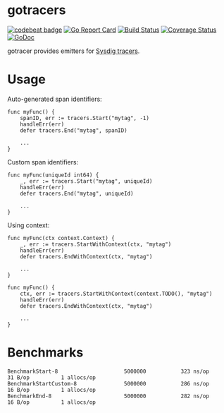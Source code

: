 # gotracers

[![codebeat badge](https://codebeat.co/badges/95dc70af-969e-404e-954f-42bcf337725b)](https://codebeat.co/projects/github-com-pavel-paulau-gotracers)
[![Go Report Card](https://goreportcard.com/badge/github.com/pavel-paulau/gotracers)](https://goreportcard.com/report/github.com/pavel-paulau/gotracers)
[![Build Status](https://travis-ci.org/pavel-paulau/gotracers.svg?branch=master)](https://travis-ci.org/pavel-paulau/gotracers)
[![Coverage Status](https://coveralls.io/repos/github/pavel-paulau/gotracers/badge.svg?branch=master)](https://coveralls.io/github/pavel-paulau/gotracers?branch=master)
[![GoDoc](https://godoc.org/github.com/pavel-paulau/gotracers?status.svg)](https://godoc.org/github.com/pavel-paulau/gotracers)

gotracer provides emitters for [Sysdig tracers](https://github.com/draios/sysdig/wiki/Tracers).

# Usage

Auto-generated span identifiers:

```
func myFunc() {
	spanID, err := tracers.Start("mytag", -1)
	handleErr(err)
	defer tracers.End("mytag", spanID)

	...
}
```

Custom span identifiers:

```
func myFunc(uniqueId int64) {
	_, err := tracers.Start("mytag", uniqueId)
	handleErr(err)
	defer tracers.End("mytag", uniqueId)

	...
}
```

Using context:

```
func myFunc(ctx context.Context) {
	_, err := tracers.StartWithContext(ctx, "mytag")
	handleErr(err)
	defer tracers.EndWithContext(ctx, "mytag")

	...
}

```

```
func myFunc() {
	ctx, err := tracers.StartWithContext(context.TODO(), "mytag")
	handleErr(err)
	defer tracers.EndWithContext(ctx, "mytag")

	...
}

```
# Benchmarks

```
BenchmarkStart-8                   	 5000000	       323 ns/op	      31 B/op	       1 allocs/op
BenchmarkStartCustom-8             	 5000000	       286 ns/op	      16 B/op	       1 allocs/op
BenchmarkEnd-8                     	 5000000	       282 ns/op	      16 B/op	       1 allocs/op
```
